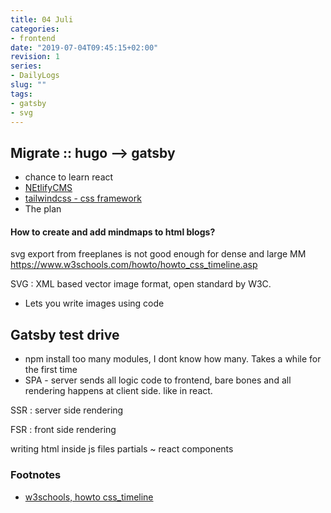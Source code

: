 ```yaml
---
title: 04 Juli
categories:
- frontend
date: "2019-07-04T09:45:15+02:00"
revision: 1
series:
- DailyLogs
slug: ""
tags:
- gatsby
- svg
---
```



## Migrate :: hugo --> gatsby

* chance to learn react
* [NEtlifyCMS](https://www.netlifycms.org/docs/start-with-a-template/)
* [tailwindcss - css framework](https://tailwindcss.com/)
* The plan

#### How to create and add mindmaps to html blogs?

svg export from freeplanes is not good enough for dense and large MM
https://www.w3schools.com/howto/howto_css_timeline.asp

SVG
: XML based vector image format, open standard by W3C.
* Lets you write images using code

## Gatsby test drive

+ npm install too many modules, I dont know how many. Takes a while for the first time
+ SPA - server sends all logic code to frontend, bare bones and all rendering happens at client side. like in react.

SSR
: server side rendering

FSR
: front side rendering

writing html inside js files
partials ~ react components

### Footnotes

- [w3schools, howto css_timeline](https://www.w3schools.com/howto/howto_css_timeline.asp)